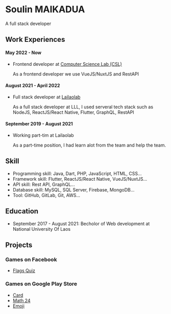 # Soulin MAIKADUA
A full stack developer


## Work Experiences

#### May 2022 - Now
- Frontend developer at [Computer Science Lab (CSL)](https://techcsl.com)

  As a frontend developer we use VueJS/NuxtJS and RestAPI
#### August 2021 - April 2022
- Full stack developer at [Lailaolab](https://lailaolab.com)

  As a full stack developer at LLL, I used serveral tech stack such as NodeJS, ReactJS/React Native, Flutter, GraphQL, RestAPI
  
#### September 2019 - August 2021
- Working part-tim at Lailaolab

  As a part-time position, I had learn alot from the team and help the team.

## Skill
- Programming skill: Java, Dart, PHP, JavaScript, HTML, CSS...
- Framework skill: Flutter, ReactJS/React Native, VueJS/NuxtJS...
- API skill: Rest API, GraphQL...
- Database skill: MySQL, SQL Server, Firebase, MongoDB...
- Tool: GitHub, GitLab, Git, AWS...

## Education
- September 2017 - August 2021: Becholor of Web development at National University Of Laos

## Projects

### Games on Facebook
- [Flags Quiz](https://fb.gg/play/flags_quiz)

### Games on Google Play Store
- [Card](https://play.google.com/store/apps/details?id=com.sou.dev3.cards)
- [Math 24](https://play.google.com/store/apps/details?id=com.beyou.math24)
- [Emoji](https://play.google.com/store/apps/details?id=com.beyou.emoji)
